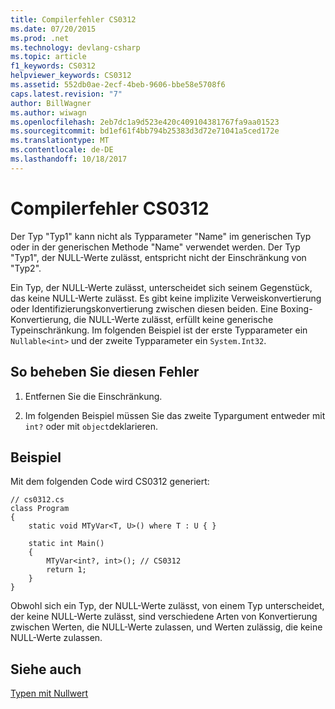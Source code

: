 ```yaml
---
title: Compilerfehler CS0312
ms.date: 07/20/2015
ms.prod: .net
ms.technology: devlang-csharp
ms.topic: article
f1_keywords: CS0312
helpviewer_keywords: CS0312
ms.assetid: 552db0ae-2ecf-4beb-9606-bbe58e5708f6
caps.latest.revision: "7"
author: BillWagner
ms.author: wiwagn
ms.openlocfilehash: 2eb7dc1a9d523e420c409104381767fa9aa01523
ms.sourcegitcommit: bd1ef61f4bb794b25383d3d72e71041a5ced172e
ms.translationtype: MT
ms.contentlocale: de-DE
ms.lasthandoff: 10/18/2017
---
```

# <a name="compiler-error-cs0312"></a>Compilerfehler CS0312
Der Typ "Typ1" kann nicht als Typparameter "Name" im generischen Typ oder in der generischen Methode "Name" verwendet werden. Der Typ "Typ1", der NULL-Werte zulässt, entspricht nicht der Einschränkung von "Typ2".  
  
 Ein Typ, der NULL-Werte zulässt, unterscheidet sich seinem Gegenstück, das keine NULL-Werte zulässt. Es gibt keine implizite Verweiskonvertierung oder Identifizierungskonvertierung zwischen diesen beiden. Eine Boxing-Konvertierung, die NULL-Werte zulässt, erfüllt keine generische Typeinschränkung. Im folgenden Beispiel ist der erste Typparameter ein `Nullable<int>` und der zweite Typparameter ein `System.Int32`.  
  
## <a name="to-correct-this-error"></a>So beheben Sie diesen Fehler  
  
1.  Entfernen Sie die Einschränkung.  
  
2.  Im folgenden Beispiel müssen Sie das zweite Typargument entweder mit `int?` oder mit `object`deklarieren.  
  
## <a name="example"></a>Beispiel  
 Mit dem folgenden Code wird CS0312 generiert:  
  
```  
// cs0312.cs  
class Program  
{  
    static void MTyVar<T, U>() where T : U { }  
  
    static int Main()  
    {  
        MTyVar<int?, int>(); // CS0312  
        return 1;  
    }  
}  
```  
  
 Obwohl sich ein Typ, der NULL-Werte zulässt, von einem Typ unterscheidet, der keine NULL-Werte zulässt, sind verschiedene Arten von Konvertierung zwischen Werten, die NULL-Werte zulassen, und Werten zulässig, die keine NULL-Werte zulassen.  
  
## <a name="see-also"></a>Siehe auch  
 [Typen mit Nullwert](../../csharp/programming-guide/nullable-types/index.md)
